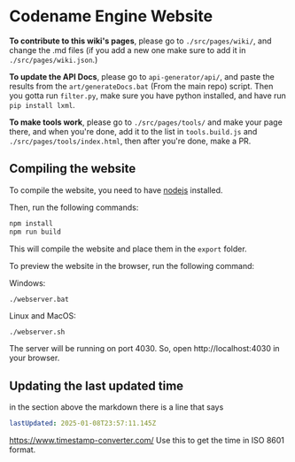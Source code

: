 # Codename Engine Website

**To contribute to this wiki's pages**, please go to ``./src/pages/wiki/``, and change the .md files (if you add a new one make sure to add it in ``./src/pages/wiki.json``.)

**To update the API Docs**, please go to ``api-generator/api/``, and paste the results from the ``art/generateDocs.bat`` (From the main repo) script. Then you gotta run ``filter.py``, make sure you have python installed, and have run ``pip install lxml``.

**To make tools work**, please go to ``./src/pages/tools/`` and make your page there, and when you're done, add it to the list in ``tools.build.js`` and ``./src/pages/tools/index.html``, then after you're done, make a PR.

## Compiling the website

To compile the website, you need to have [nodejs](https://nodejs.org/en/) installed.

Then, run the following commands:

```bash
npm install
npm run build
```

This will compile the website and place them in the ``export`` folder.

To preview the website in the browser, run the following command:

Windows:
```batch
./webserver.bat
```

Linux and MacOS:
```bash
./webserver.sh
```

The server will be running on port 4030. So, open http://localhost:4030 in your browser.

## Updating the last updated time

in the section above the markdown there is a line that says

```yaml
lastUpdated: 2025-01-08T23:57:11.145Z
```

https://www.timestamp-converter.com/ Use this to get the time in ISO 8601 format.
